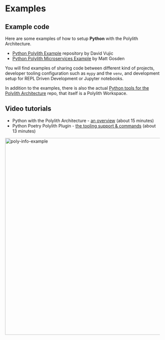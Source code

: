 # Examples

## Example code
Here are some examples of how to setup __Python__ with the Polylith Architecture.

- [Python Polylith Example](https://github.com/DavidVujic/python-polylith-example) repository by David Vujic
- [Python Polylith Microservices Example](https://github.com/ttamg/python-polylith-microservices-example) by Matt Gosden

You will find examples of sharing code between different kind of projects, developer tooling configuration such as `mypy` and the `venv`,
and development setup for REPL Driven Development or Jupyter notebooks.

In addition to the examples, there is also the actual [Python tools for the Polylith Architecture](https://github.com/DavidVujic/python-polylith) repo, that itself is a Polylith Workspace.

## Video tutorials
* Python with the Polylith Architecture - [an overview](https://youtu.be/3w2ffHZb6gc) (about 15 minutes)
* Python Poetry Polylith Plugin - [the tooling support & commands](https://youtu.be/AdKpTP9pjHI) (about 13 minutes)


<img width="640" alt="poly-info-example" src="https://user-images.githubusercontent.com/301286/203044825-b84371e8-caa8-4f85-8c94-4a5f3af887d6.png">
